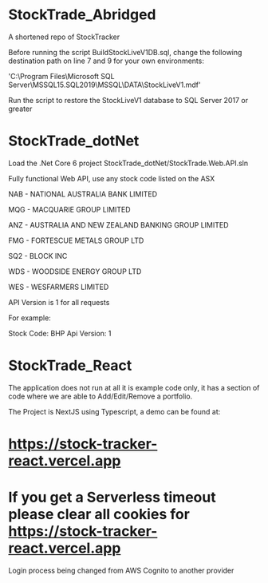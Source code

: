 # StockTrade_Abridged
A shortened repo of StockTracker

Before running the script BuildStockLiveV1DB.sql, change the following destination path on line 7 and 9 for your own environments:

'C:\Program Files\Microsoft SQL Server\MSSQL15.SQL2019\MSSQL\DATA\StockLiveV1.mdf'

Run the script to restore the StockLiveV1 database to SQL Server 2017 or greater

# StockTrade_dotNet
Load the .Net Core 6 project StockTrade_dotNet/StockTrade.Web.API.sln

Fully functional Web API, use any stock code listed on the ASX

NAB       -   NATIONAL AUSTRALIA BANK LIMITED

MQG       -   MACQUARIE GROUP LIMITED

ANZ       -   AUSTRALIA AND NEW ZEALAND BANKING GROUP LIMITED

FMG       -   FORTESCUE METALS GROUP LTD

SQ2       -   BLOCK INC

WDS       -   WOODSIDE ENERGY GROUP LTD

WES       -   WESFARMERS LIMITED


API Version is 1 for all requests

For example:

Stock Code:   BHP
Api Version:  1



# StockTrade_React

The application does not run at all it is example code only, it has a section of code where we are able to Add/Edit/Remove a portfolio.

The Project is NextJS using Typescript, a demo can be found at:

# https://stock-tracker-react.vercel.app


# If you get a Serverless timeout please clear all cookies for https://stock-tracker-react.vercel.app


Login process being changed from AWS Cognito to another provider
